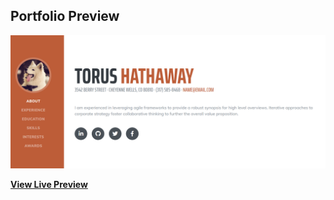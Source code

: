 ## Portfolio Preview

![sample](https://github.com/torus117/portfolio/blob/master/img/sample.png)

**[View Live Preview](https://torus117.github.io/portfolio/)**

